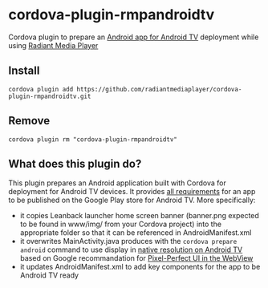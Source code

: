 # cordova-plugin-rmpandroidtv

Cordova plugin to prepare an [Android app for Android TV](https://github.com/radiantmediaplayer/rmp-android-tv) deployment while using [Radiant Media Player](https://www.radiantmediaplayer.com/)

## Install

`cordova plugin add https://github.com/radiantmediaplayer/cordova-plugin-rmpandroidtv.git`

## Remove

`cordova plugin rm "cordova-plugin-rmpandroidtv"`

## What does this plugin do?

This plugin prepares an Android application built with Cordova for deployment for Android TV devices. It provides [all requirements](https://developer.android.com/training/tv/start/start) for an app to be published on the Google Play store for Android TV. More specifically:

- it copies Leanback launcher home screen banner (banner.png expected to be found in www/img/ from your Cordova project) into the appropriate folder so that it can be referenced in AndroidManifest.xml
- it overwrites MainActivity.java produces with the `cordova prepare android` command to use display in [native resolution on Android TV](https://github.com/apache/cordova-android/issues/870) based on Google recommandation for [Pixel-Perfect UI in the WebView](https://developer.chrome.com/multidevice/webview/pixelperfect)
- it updates AndroidManifest.xml to add key components for the app to be Android TV ready
